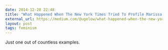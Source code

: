 ```yaml
---
date: 2014-12-28 22:48
title: "What Happened When The New York Times Tried To Profile Marissa Mayer"
external_url: https://medium.com/@ugelow/what-happened-when-the-new-york-times-tried-to-profile-marissa-mayer-ab8fd1cc908e
layout: post
tags: feminism
---
```


Just one out of countless examples.
